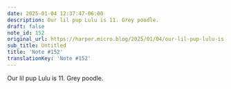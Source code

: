 ```yaml
---
date: 2025-01-04 12:37:47-06:00
description: Our lil pup Lulu is 11. Grey poodle.
draft: false
note_id: 152
original_url: https://harper.micro.blog/2025/01/04/our-lil-pup-lulu-is.html
sub_title: Untitled
title: 'Note #152'
translationKey: 'Note #152'
---
```


Our lil pup Lulu is 11. Grey poodle.